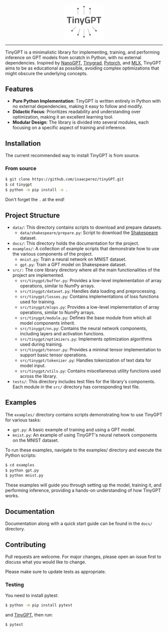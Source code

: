<div align="center">

<picture>
  <source media="(prefers-color-scheme: light)">
  <img alt="tinygpt" src="/assests/logo.svg" width="25%" height="25%">
</picture>

</div>

---
TinyGPT is a minimalistic library for implementing, training, and performing inference on GPT models from scratch in Python, with no external dependencies. Inspired by [NanoGPT](https://github.com/karpathy/nanoGPT), [Tinygrad](https://github.com/tinygrad/tinygrad), [Pytorch](https://github.com/pytorch/pytorch), and [MLX](https://github.com/ml-explore/mlx), TinyGPT aims to be as educational as possible, avoiding complex optimizations that might obscure the underlying concepts.

## Features
- **Pure Python Implementation**: TinyGPT is written entirely in Python with no external dependencies, making it easy to follow and modify.
- **Didactic Focus**: Prioritizes readability and understanding over optimization, making it an excellent learning tool.
- **Modular Design**: The library is divided into several modules, each focusing on a specific aspect of training and inference.

## Installation
The current recommended way to install TinyGPT is from source.

### From source
```bash
$ git clone https://github.com/isaacperez/tinyGPT.git
$ cd tinygpt
$ python -m pip install -e .
```
Don't forget the `.` at the end!

## Project Structure
  - `data/`: This directory contains scripts to download and prepare datasets.
    - `data/shakespeare/prepare.py`: Script to download the [Shakespeare](https://github.com/karpathy/nanoGPT/tree/master/data/shakespeare) dataset.
  - `docs/`: This directory holds the documentation for the project.
  - `examples/`: A collection of example scripts that demonstrate how to use the various components of the project.
    - `mnist.py`: Train a neural network on MNIST dataset.
    - `gpt.py`: Train a GPT model on Shakespeare dataset.
  - `src/:` The core library directory where all the main functionalities of the project are implemented.
    - `src/tinygpt/buffer.py`: Provides a low-level implementation of array operations, similar to NumPy arrays.
    - `src/tinygpt/dataset.py`: Handles data loading and preprocessing.
    - `src/tinygpt/losses.py`: Contains implementations of loss functions used for training.
    - `src/tinygpt/mlops.py`: Provides a low-level implementation of array operations, similar to NumPy arrays.
    - `src/tinygpt/module.py`: Defines the base module from which all model components inherit.
    - `src/tinygpt/nn.py`: Contains the neural network components, including layers and activation functions.
    - `src/tinygpt/optimizers.py`: Implements optimization algorithms used during training.
    - `src/tinygpt/tensor.py`: Provides a minimal tensor implementation to support basic tensor operations.
    - `src/tinygpt/tokenizer.py`: Handles tokenization of text data for model input.
    - `src/tinygpt/utils.py`: Contains miscellaneous utility functions used across the library.
  - `tests/`: This directory includes test files for the library's components. Each module in the `src/` directory has corresponding test file.

## Examples
The `examples/` directory contains scripts demonstrating how to use TinyGPT for various tasks:

  - `gpt.py`: A basic example of training and using a GPT model.
  - `mnist.py`: An example of using TinyGPT's neural network components on the MNIST dataset.

To run these examples, navigate to the examples/ directory and execute the Python scripts:

```bash
$ cd examples
$ python gpt.py
$ python mnist.py
```

These examples will guide you through setting up the model, training it, and performing inference, providing a hands-on understanding of how TinyGPT works.

## Documentation
Documentation along with a quick start guide can be found in the `docs/` directory.

## Contributing
Pull requests are welcome. For major changes, please open an issue first to discuss what you would like to change.

Please make sure to update tests as appropriate.

### Testing
You need to install pytest:
```bash
$ python -m pip install pytest
```
and [TinyGPT](#installation), then run: 
```bash
$ pytest
```